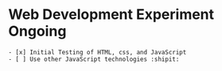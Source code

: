 # Web Development Experiment Ongoing

    - [x] Initial Testing of HTML, css, and JavaScript
    - [ ] Use other JavaScript technologies :shipit: